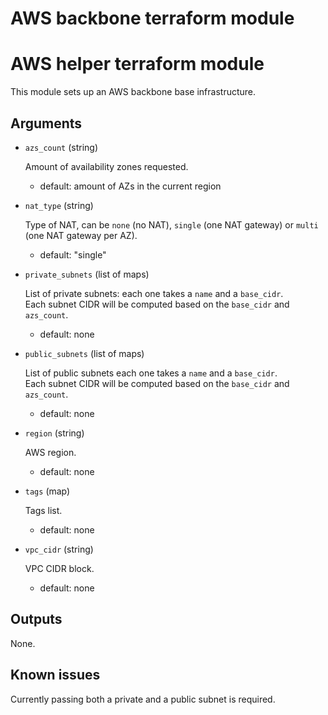 # AWS backbone terraform module

# AWS helper terraform module

This module sets up an AWS backbone base infrastructure.

## Arguments

- `azs_count` (string)

  Amount of availability zones requested.
  - default: amount of AZs in the current region

- `nat_type` (string)

  Type of NAT, can be `none` (no NAT), `single` (one NAT gateway) or `multi`
  (one NAT gateway per AZ).
  - default: "single"

- `private_subnets` (list of maps)

  List of private subnets: each one takes a `name` and a `base_cidr`.  
  Each subnet CIDR will be computed based on the `base_cidr` and `azs_count`.
  - default: none

- `public_subnets` (list of maps)

  List of public subnets each one takes a `name` and a `base_cidr`.  
  Each subnet CIDR will be computed based on the `base_cidr` and `azs_count`.
  - default: none

- `region` (string)

  AWS region.
  - default: none

- `tags` (map)

  Tags list.
  - default: none

- `vpc_cidr` (string)

  VPC CIDR block.
  - default: none

## Outputs

None.

## Known issues

Currently passing both a private and a public subnet is required.
